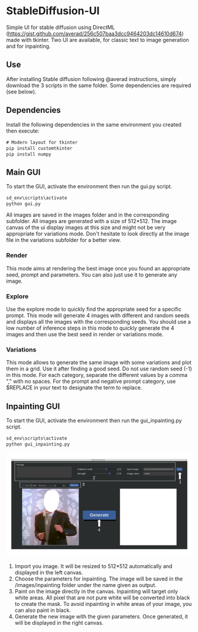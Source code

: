 # StableDiffusion-UI

Simple UI for stable diffusion using DirectML (https://gist.github.com/averad/256c507baa3dcc9464203dc14610d674) 
made with tkinter. Two UI are available, for classic text to image generation and for inpainting.

## Use

After installing Stable diffusion following @averad instructions, simply download the 3 scripts in the same folder.
Some dependencies are required (see below).

## Dependencies
Install the following dependencies in the same environment you created then execute:
```
# Modern layout for tkinter
pip install customtkinter
pip install numpy
```

## Main GUI

To start the GUI, activate the environment then run the gui.py script.
```
sd_env\scripts\activate
python gui.py
```

All images are saved in the images folder and in the corresponding subfolder. All images are generated with a size of 512*512. The image canvas of the ui display images at this size and might not be very appropriate for variations mode. Don't hesitate to look directly at the image file in the variations subfolder for a better view. 

### Render
This mode aims at rendering the best image once you found an appropriate seed, prompt and parameters. You can also just use it to generate any image.

### Explore
Use the explore mode to quickly find the appropriate seed for a specific prompt. This mode will generate 4 images with different and random seeds and displays all the images with the corresponding seeds.
You should use a low number of inference steps in this mode to quickly generate the 4 images and then use the best seed in render or variations mode.

### Variations
This mode allows to generate the same image with some variations and plot them in a grid. Use it after finding a good seed. Do not use random seed (-1) in this mode.
For each category, separate the different values by a comma "," with no spaces.
For the prompt and negative prompt category, use $REPLACE in your text to designate the term to replace.

## Inpainting GUI

To start the GUI, activate the environment then run the gui_inpainting.py script.
```
sd_env\scripts\activate
python gui_inpainting.py
```

![inpainting](example/example_inpaiting.png)

1. Import you image. It will be resized to 512*512 automatically and displayed in the left canvas.
2. Choose the parameters for inpainting. The image will be saved in the /images/inpainting folder under the name given 
as output.
3. Paint on the image directly in the canvas. Inpainting will target only white areas. All pixel that are not pure white
will be converted into black to create the mask. To avoid inpainting in white areas of your image, you can also paint
in black.
4. Generate the new image with the given parameters. Once generated, it will be displayed in the right canvas.
